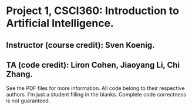 # Project 1, CSCI360: Introduction to Artificial Intelligence.
## Instructor (course credit): Sven Koenig.
## TA (code credit): Liron Cohen, Jiaoyang Li, Chi Zhang.
See the PDF files for more information. All code belong to their respective authors. I'm just a student filling in the blanks. Complete code correctness is not guaranteed.